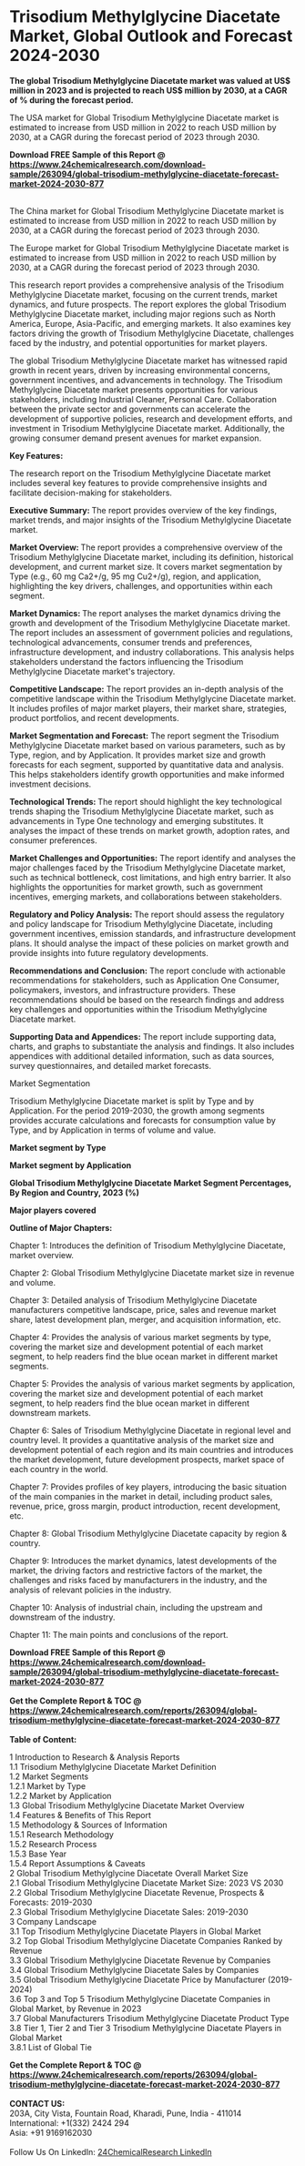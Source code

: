 <h1>Trisodium Methylglycine Diacetate Market, Global Outlook and Forecast 2024-2030</h1><p><strong>The global Trisodium Methylglycine Diacetate market was valued at US$ million in 2023 and is projected to reach US$ million by 2030, at a CAGR of % during the forecast period.</strong></p><p>
</p><p>The USA market for Global Trisodium Methylglycine Diacetate market is estimated to increase from USD million in 2022 to reach USD million by 2030, at a CAGR during the forecast period of 2023 through 2030.</p><div><b>Download FREE Sample of this Report @ 
            <a href="https://www.24chemicalresearch.com/download-sample/263094/global-trisodium-methylglycine-diacetate-forecast-market-2024-2030-877">
            https://www.24chemicalresearch.com/download-sample/263094/global-trisodium-methylglycine-diacetate-forecast-market-2024-2030-877</a></b></div><br><p>
</p><p>The China market for Global Trisodium Methylglycine Diacetate market is estimated to increase from USD million in 2022 to reach USD million by 2030, at a CAGR during the forecast period of 2023 through 2030.</p><p>
</p><p>The Europe market for Global Trisodium Methylglycine Diacetate market is estimated to increase from USD million in 2022 to reach USD million by 2030, at a CAGR during the forecast period of 2023 through 2030.</p><p>
</p><p>This research report provides a comprehensive analysis of the Trisodium Methylglycine Diacetate market, focusing on the current trends, market dynamics, and future prospects. The report explores the global Trisodium Methylglycine Diacetate market, including major regions such as North America, Europe, Asia-Pacific, and emerging markets. It also examines key factors driving the growth of Trisodium Methylglycine Diacetate, challenges faced by the industry, and potential opportunities for market players.</p><p>
The global Trisodium Methylglycine Diacetate market has witnessed rapid growth in recent years, driven by increasing environmental concerns, government incentives, and advancements in technology. The Trisodium Methylglycine Diacetate market presents opportunities for various stakeholders, including Industrial Cleaner, Personal Care. Collaboration between the private sector and governments can accelerate the development of supportive policies, research and development efforts, and investment in Trisodium Methylglycine Diacetate market. Additionally, the growing consumer demand present avenues for market expansion.</p><p>
<strong>Key Features:</strong></p><p>
The research report on the Trisodium Methylglycine Diacetate market includes several key features to provide comprehensive insights and facilitate decision-making for stakeholders.</p><p>
<strong>Executive Summary: </strong>The report provides overview of the key findings, market trends, and major insights of the Trisodium Methylglycine Diacetate market.</p><p>
<strong>Market Overview: </strong>The report provides a comprehensive overview of the Trisodium Methylglycine Diacetate market, including its definition, historical development, and current market size. It covers market segmentation by Type (e.g., 60 mg Ca2+/g, 95 mg Cu2+/g), region, and application, highlighting the key drivers, challenges, and opportunities within each segment.</p><p>
<strong>Market Dynamics: </strong>The report analyses the market dynamics driving the growth and development of the Trisodium Methylglycine Diacetate market. The report includes an assessment of government policies and regulations, technological advancements, consumer trends and preferences, infrastructure development, and industry collaborations. This analysis helps stakeholders understand the factors influencing the Trisodium Methylglycine Diacetate market's trajectory.</p><p>
<strong>Competitive Landscape:</strong> The report provides an in-depth analysis of the competitive landscape within the Trisodium Methylglycine Diacetate market. It includes profiles of major market players, their market share, strategies, product portfolios, and recent developments.</p><p>
<strong>Market Segmentation and Forecast:</strong> The report segment the Trisodium Methylglycine Diacetate market based on various parameters, such as by Type, region, and by Application. It provides market size and growth forecasts for each segment, supported by quantitative data and analysis. This helps stakeholders identify growth opportunities and make informed investment decisions.</p><p>
<strong>Technological Trends: </strong>The report should highlight the key technological trends shaping the Trisodium Methylglycine Diacetate market, such as advancements in Type One technology and emerging substitutes. It analyses the impact of these trends on market growth, adoption rates, and consumer preferences.</p><p>
<strong>Market Challenges and Opportunities:</strong> The report identify and analyses the major challenges faced by the Trisodium Methylglycine Diacetate market, such as technical bottleneck, cost limitations, and high entry barrier. It also highlights the opportunities for market growth, such as government incentives, emerging markets, and collaborations between stakeholders.</p><p>
<strong>Regulatory and Policy Analysis: </strong>The report should assess the regulatory and policy landscape for Trisodium Methylglycine Diacetate, including government incentives, emission standards, and infrastructure development plans. It should analyse the impact of these policies on market growth and provide insights into future regulatory developments.</p><p>
<strong>Recommendations and Conclusion:</strong> The report conclude with actionable recommendations for stakeholders, such as Application One Consumer, policymakers, investors, and infrastructure providers. These recommendations should be based on the research findings and address key challenges and opportunities within the Trisodium Methylglycine Diacetate market.</p><p>
<strong>Supporting Data and Appendices:</strong> The report include supporting data, charts, and graphs to substantiate the analysis and findings. It also includes appendices with additional detailed information, such as data sources, survey questionnaires, and detailed market forecasts.</p><p>
Market Segmentation</p><p>
Trisodium Methylglycine Diacetate market is split by Type and by Application. For the period 2019-2030, the growth among segments provides accurate calculations and forecasts for consumption value by Type, and by Application in terms of volume and value.</p><p>
<strong>Market segment by Type</strong></p><p>
</p><p>
</p><p><strong>Market segment by Application</strong></p><p>
</p><p>
</p><p><strong>Global Trisodium Methylglycine Diacetate Market Segment Percentages, By Region and Country, 2023 (%)</strong></p><p>
</p><p>
</p><p></p><p>
</p><p><strong>Major players covered</strong></p><p>
</p><p>
</p><p><strong>Outline of Major Chapters:</strong></p><p>
Chapter 1: Introduces the definition of Trisodium Methylglycine Diacetate, market overview.</p><p>
Chapter 2: Global Trisodium Methylglycine Diacetate market size in revenue and volume.</p><p>
Chapter 3: Detailed analysis of Trisodium Methylglycine Diacetate manufacturers competitive landscape, price, sales and revenue market share, latest development plan, merger, and acquisition information, etc.</p><p>
Chapter 4: Provides the analysis of various market segments by type, covering the market size and development potential of each market segment, to help readers find the blue ocean market in different market segments.</p><p>
Chapter 5: Provides the analysis of various market segments by application, covering the market size and development potential of each market segment, to help readers find the blue ocean market in different downstream markets.</p><p>
Chapter 6: Sales of Trisodium Methylglycine Diacetate in regional level and country level. It provides a quantitative analysis of the market size and development potential of each region and its main countries and introduces the market development, future development prospects, market space of each country in the world.</p><p>
Chapter 7: Provides profiles of key players, introducing the basic situation of the main companies in the market in detail, including product sales, revenue, price, gross margin, product introduction, recent development, etc.</p><p>
Chapter 8: Global Trisodium Methylglycine Diacetate capacity by region &amp; country.</p><p>
Chapter 9: Introduces the market dynamics, latest developments of the market, the driving factors and restrictive factors of the market, the challenges and risks faced by manufacturers in the industry, and the analysis of relevant policies in the industry.</p><p>
Chapter 10: Analysis of industrial chain, including the upstream and downstream of the industry.</p><p>
Chapter 11: The main points and conclusions of the report.</p><div><b>Download FREE Sample of this Report @ 
            <a href="https://www.24chemicalresearch.com/download-sample/263094/global-trisodium-methylglycine-diacetate-forecast-market-2024-2030-877">
            https://www.24chemicalresearch.com/download-sample/263094/global-trisodium-methylglycine-diacetate-forecast-market-2024-2030-877</a></b></div><br><div><b>Get the Complete Report & TOC @ 
            <a href="https://www.24chemicalresearch.com/reports/263094/global-trisodium-methylglycine-diacetate-forecast-market-2024-2030-877">
            https://www.24chemicalresearch.com/reports/263094/global-trisodium-methylglycine-diacetate-forecast-market-2024-2030-877</a></b></div><br>
            <b>Table of Content:</b><p>1 Introduction to Research & Analysis Reports<br />
    1.1 Trisodium Methylglycine Diacetate Market Definition<br />
    1.2 Market Segments<br />
        1.2.1 Market by Type<br />
        1.2.2 Market by Application<br />
    1.3 Global Trisodium Methylglycine Diacetate Market Overview<br />
    1.4 Features & Benefits of This Report<br />
    1.5 Methodology & Sources of Information<br />
        1.5.1 Research Methodology<br />
        1.5.2 Research Process<br />
        1.5.3 Base Year<br />
        1.5.4 Report Assumptions & Caveats<br />
2 Global Trisodium Methylglycine Diacetate Overall Market Size<br />
    2.1 Global Trisodium Methylglycine Diacetate Market Size: 2023 VS 2030<br />
    2.2 Global Trisodium Methylglycine Diacetate Revenue, Prospects & Forecasts: 2019-2030<br />
    2.3 Global Trisodium Methylglycine Diacetate Sales: 2019-2030<br />
3 Company Landscape<br />
    3.1 Top Trisodium Methylglycine Diacetate Players in Global Market<br />
    3.2 Top Global Trisodium Methylglycine Diacetate Companies Ranked by Revenue<br />
    3.3 Global Trisodium Methylglycine Diacetate Revenue by Companies<br />
    3.4 Global Trisodium Methylglycine Diacetate Sales by Companies<br />
    3.5 Global Trisodium Methylglycine Diacetate Price by Manufacturer (2019-2024)<br />
    3.6 Top 3 and Top 5 Trisodium Methylglycine Diacetate Companies in Global Market, by Revenue in 2023<br />
    3.7 Global Manufacturers Trisodium Methylglycine Diacetate Product Type<br />
    3.8 Tier 1, Tier 2 and Tier 3 Trisodium Methylglycine Diacetate Players in Global Market<br />
        3.8.1 List of Global Tie</p><div><b>Get the Complete Report & TOC @ 
            <a href="https://www.24chemicalresearch.com/reports/263094/global-trisodium-methylglycine-diacetate-forecast-market-2024-2030-877">
            https://www.24chemicalresearch.com/reports/263094/global-trisodium-methylglycine-diacetate-forecast-market-2024-2030-877</a></b></div><br><b>CONTACT US:</b><br>
            203A, City Vista, Fountain Road, Kharadi, Pune, India - 411014<br>
            International: +1(332) 2424 294<br>
            Asia: +91 9169162030 <br><br>
            Follow Us On LinkedIn: <a href="https://www.linkedin.com/company/24chemicalresearch/">24ChemicalResearch LinkedIn</a>